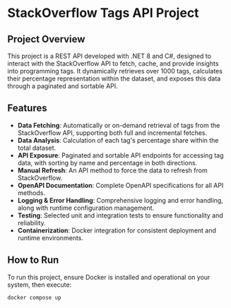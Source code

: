 # StackOverflow Tags API Project

## Project Overview
This project is a REST API developed with .NET 8 and C#, designed to interact with the StackOverflow API to fetch, cache, and provide insights into programming tags. It dynamically retrieves over 1000 tags, calculates their percentage representation within the dataset, and exposes this data through a paginated and sortable API.

## Features
- **Data Fetching**: Automatically or on-demand retrieval of tags from the StackOverflow API, supporting both full and incremental fetches.
- **Data Analysis**: Calculation of each tag's percentage share within the total dataset.
- **API Exposure**: Paginated and sortable API endpoints for accessing tag data, with sorting by name and percentage in both directions.
- **Manual Refresh**: An API method to force the data to refresh from StackOverflow.
- **OpenAPI Documentation**: Complete OpenAPI specifications for all API methods.
- **Logging & Error Handling**: Comprehensive logging and error handling, along with runtime configuration management.
- **Testing**: Selected unit and integration tests to ensure functionality and reliability.
- **Containerization**: Docker integration for consistent deployment and runtime environments.


## How to Run
To run this project, ensure Docker is installed and operational on your system, then execute:
```bash
docker compose up
